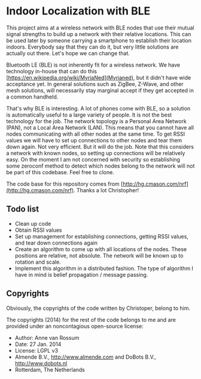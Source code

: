 # Indoor Localization with BLE

This project aims at a wireless network with BLE nodes that use their mutual signal strengths to build up a network with their relative locations. This can be used later by someone carrying a smartphone to establish their location indoors. Everybody say that they can do it, but very little solutions are actually out there. Let's hope we can change that.

Bluetooth LE (BLE) is not inherently fit for a wireless network. We have technology in-house that can do this [https://en.wikipedia.org/wiki/MyriaNed](Myrianed), but it didn't have wide acceptance yet. In general solutions such as ZigBee, Z-Wave, and other mesh solutions, will necessarily stay marginal accept if they get accepted in a common handheld.

That's why BLE is interesting. A lot of phones come with BLE, so a solution is automatically useful to a large variety of people. It is not the best technology for the job. The network topology is a Personal Area Network (PAN), not a Local Area Network (LAN). This means that you cannot have all nodes communicating with all other nodes at the same time. To get RSSI values we will have to set up connections to other nodes and tear them down again. Not very efficient. But it will do the job. Note that this considers a network with known nodes, so setting up connections will be relatively easy. On the moment I am not concerned with security so establishing some zeroconf method to detect which nodes belong to the network will not be part of this codebase. Feel free to clone.

The code base for this repository comes from [http://hg.cmason.com/nrf](http://hg.cmason.com/nrf). Thanks a lot Christopher!

## Todo list

* Clean up code
* Obtain RSSI values
* Set up management for establishing connections, getting RSSI values, and tear down connections again
* Create an algorithm to come up with all locations of the nodes. These positions are relative, not absolute. The network will be known up to rotation and scale.
* Implement this algorithm in a distributed fashion. The type of algorithm I have in mind is belief propagation / message passing.

## Copyrights

Obviously, the copyrights of the code written by Christoper, belong to him.

The copyrights (2014) for the rest of the code belongs to me and are provided under an noncontagious open-source license:

* Author: Anne van Rossum
* Date: 27 Jan. 2014
* License: LGPL v3
* Almende B.V., http://www.almende.com and DoBots B.V., http://www.dobots.nl
* Rotterdam, The Netherlands

